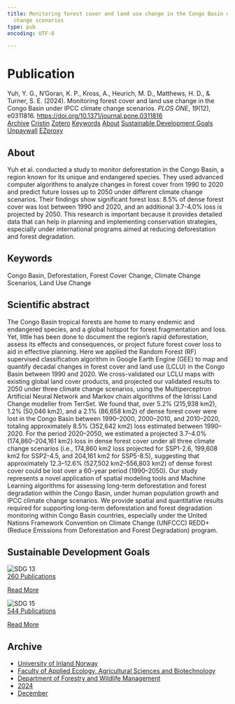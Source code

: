```yaml
---
title: Monitoring forest cover and land use change in the Congo Basin under IPCC climate
  change scenarios
type: pub
encoding: UTF-8

---
```

<h1>Publication</h1>
<article id="csl-bib-container-N2BSLAZM" class="csl-bib-container">
  <div class="csl-bib-body"> <div class="csl-entry">Yuh, Y. G., N’Goran, K. P., Kross, A., Heurich, M. D., Matthews, H. D., &#38; Turner, S. E. (2024). Monitoring forest cover and land use change in the Congo Basin under IPCC climate change scenarios. <i>PLOS ONE</i>, <i>19</i>(12), e0311816. <a href="https://doi.org/10.1371/journal.pone.0311816">https://doi.org/10.1371/journal.pone.0311816</a></div> </div>
  <div class="csl-bib-buttons">
    <a href="#taxonomy-article-N2BSLAZM" alt="archive" class="csl-bib-button">Archive</a>
    <a href="https://app.cristin.no/results/show.jsf?id=2330830" alt="Cristin" class="csl-bib-button">Cristin</a>
    <a href="http://zotero.org/groups/5881554/items/N2BSLAZM" alt="Zotero" class="csl-bib-button">Zotero</a>
    <a href="#keywords-article-N2BSLAZM" alt="keywords" class="csl-bib-button">Keywords</a>
    <a href="#about-article-N2BSLAZM" alt="about_pub" class="csl-bib-button">About</a>
    <a href="#sdg-article-N2BSLAZM" alt="sdg" class="csl-bib-button">Sustainable Development Goals</a>
    <a href="https://journals.plos.org/plosone/article/file?id=10.1371/journal.pone.0311816&amp;type=printable" alt="Unpaywall" class="csl-bib-button">Unpaywall</a>
    <a href="https://journals.plos.org/plosone/article/file?id=10.1371/journal.pone.0311816&amp;type=printable" alt="EZproxy" class="csl-bib-button">EZproxy</a>
  </div>
  <div id="csl-bib-meta-container-N2BSLAZM"></div>
</article>
<div id="csl-bib-meta-N2BSLAZM" class="csl-bib-meta">
  <article id="about-article-N2BSLAZM" class="about_pub-article">
    <h1>About</h1>
    Yuh et al. conducted a study to monitor deforestation in the Congo Basin, a region known for its unique and endangered species. They used advanced computer algorithms to analyze changes in forest cover from 1990 to 2020 and predict future losses up to 2050 under different climate change scenarios. Their findings show significant forest loss: 8.5% of dense forest cover was lost between 1990 and 2020, and an additional 3.7-4.0% loss is projected by 2050. This research is important because it provides detailed data that can help in planning and implementing conservation strategies, especially under international programs aimed at reducing deforestation and forest degradation.
  </article>
  <article id="keywords-article-N2BSLAZM" class="keywords-article">
    <h1>Keywords</h1>
    Congo Basin, Deforestation, Forest Cover Change, Climate Change Scenarios, Land Use Change
  </article>
  <article id="abstract-article-N2BSLAZM" class="abstract-article">
    <h1>Scientific abstract</h1>
    The Congo Basin tropical forests are home to many endemic and endangered species, and a global hotspot for forest fragmentation and loss. Yet, little has been done to document the region’s rapid deforestation, assess its effects and consequences, or project future forest cover loss to aid in effective planning. Here we applied the Random Forest (RF) supervised classification algorithm in Google Earth Engine (GEE) to map and quantify decadal changes in forest cover and land use (LCLU) in the Congo Basin between 1990 and 2020. We cross-validated our LCLU maps with existing global land cover products, and projected our validated results to 2050 under three climate change scenarios, using the Multiperceptron Artificial Neural Network and Markov chain algorithms of the Idrissi Land Change modeller from TerrSet. We found that, over 5.2% (215,938 km2), 1.2% (50,046 km2), and a 2.1% (86,658 km2) of dense forest cover were lost in the Congo Basin between 1990–2000, 2000–2010, and 2010–2020, totaling approximately 8.5% (352,642 km2) loss estimated between 1990–2020. For the period 2020–2050, we estimated a projected 3.7–4.0% (174,860–204,161 km2) loss in dense forest cover under all three climate change scenarios (i.e., 174,860 km2 loss projected for SSP1-2.6, 199,608 km2 for SSP2-4.5, and 204,161 km2 for SSP5-8.5), suggesting that approximately 12.3–12.6% (527,502 km2–556,803 km2) of dense forest cover could be lost over a 60-year period (1990–2050). Our study represents a novel application of spatial modeling tools and Machine Learning algorithms for assessing long-term deforestation and forest degradation within the Congo Basin, under human population growth and IPCC climate change scenarios. We provide spatial and quantitative results required for supporting long-term deforestation and forest degradation monitoring within Congo Basin countries, especially under the United Nations Framework Convention on Climate Change (UNFCCC) REDD+ (Reduce Emissions from Deforestation and Forest Degradation) program.
  </article>
  <article id="sdg-article-N2BSLAZM" class="sdg-article">
    <h1>Sustainable Development Goals</h1>
    <div class="sdg-container"><div id="sdg13" class="sdg">
        <img src="{{< params subfolder >}}images/sdg/sdg13_en.png" class="image" alt="SDG 13">
        <div class="sdg-overlay">
          <a href="{{< params subfolder >}}en/archive/?sdg=13#archive" class="sdg-publication-count"><span>260</span> Publications</a>
          <p><a href="https://sdgs.un.org/goals/goal13" class="sdg-read-more">Read More</a></p>
        </div>
      </div> <div id="sdg15" class="sdg">
        <img src="{{< params subfolder >}}images/sdg/sdg15_en.png" class="image" alt="SDG 15">
        <div class="sdg-overlay">
          <a href="{{< params subfolder >}}en/archive/?sdg=15#archive" class="sdg-publication-count"><span>544</span> Publications</a>
          <p><a href="https://sdgs.un.org/goals/goal15" class="sdg-read-more">Read More</a></p>
        </div>
      </div></div>
  </article>
  <article id="taxonomy-article-N2BSLAZM" class="taxonomy-article">
    <h1>Archive</h1>
    <ul>
      <li><a href="{{< params subfolder >}}en/archive/?key=3DCRN523">University of Inland Norway</a></li>
      <li><a href="{{< params subfolder >}}en/archive/?key=T77LXH6D">Faculty of Applied Ecology, Agricultural Sciences and Biotechnology</a></li>
      <li><a href="{{< params subfolder >}}en/archive/?key=7TRARPE3">Department of Forestry and Wildlife Management</a></li>
      <li><a href="{{< params subfolder >}}en/archive/?key=A4XX8HDP">2024</a></li>
      <li><a href="{{< params subfolder >}}en/archive/?key=3ADXSI9P">December</a></li>
    </ul>
  </article>
</div>
